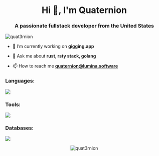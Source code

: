 <h1 align="center">Hi 👋, I'm Quaternion</h1>
<h3 align="center">A passionate fullstack developer from the United States</h3>

<p align="left"> <img src="https://komarev.com/ghpvc/?username=quat3rnion&label=Profile%20views&color=0e75b6&style=flat" alt="quat3rnion" /> </p>

- 🔭 I’m currently working on **gigging.app**

- 💬 Ask me about **rust, rsty stack, golang**

- 📫 How to reach me **quaternion@lumina.software**

<h3 align="left">Languages:</h3>
<p>
  <img src="https://skillicons.dev/icons?i=rust,yew,go,nodejs,js,jquery,html,css,tailwind,php,bash,c,cpp,cs,dotnet,deno,md,regex"/>
</p>

<h3 align="left">Tools:</h3>
<p>
  <img src="https://skillicons.dev/icons?i=androidstudio,phpstorm,vscode,docker,git,github,laravel,nginx,arch,postman,vim"
</p>

<h3 align="left">Databases:</h3>
<p>
  <img src="https://skillicons.dev/icons?i=mongodb,mysql,redis"/>
</p>

<p align="center"><img src="https://github-readme-stats.vercel.app/api?username=quat3rnion&show_icons=true&theme=onedark&locale=en" alt="quat3rnion" /></p>

